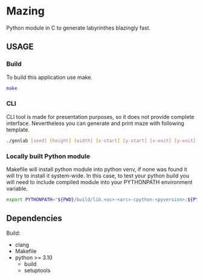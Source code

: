 # Mazing

Python module in C to generate labyrinthes blazingly fast.

## USAGE

### Build

To build this application use make.
```bash
make
```

### CLI

CLI tool is made for presentation purposes, so it does not provide complete interface. Nevertheless you can generate and print maze with following template.
```bash
./genlab [seed] [height] [width] [x-start] [y-start] [x-exit] [y-exit]
```

### Locally built Python module

Makefile will install python module into python venv, if none was found it will try to install it system-wide. In this case, to test your python build you will need to include compiled module into your PYTHONPATH environment variable.

```bash
export PYTHONPATH="${PWD}/build/lib.<os>-<arc>-cpython-<pyversion>:${PYTHONPATH}"
```

## Dependencies

Build:

* clang
* Makefile
* python >= 3.10
    - build
    - setuptools
